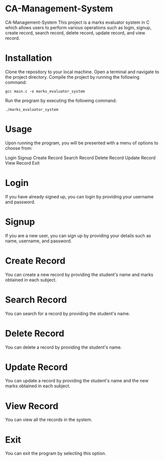 # CA-Management-System
CA-Management-System
This project is a marks evaluator system in C which allows users to perform various operations such as login, signup, create record, search record, delete record, update record, and view record.

# Installation
Clone the repository to your local machine.
Open a terminal and navigate to the project directory.
Compile the project by running the following command:
```
gcc main.c -o marks_evaluator_system
```
Run the program by executing the following command:
```
./marks_evaluator_system
```
# Usage
Upon running the program, you will be presented with a menu of options to choose from:

Login
Signup
Create Record
Search Record
Delete Record
Update Record
View Record
Exit
# Login
If you have already signed up, you can login by providing your username and password.

# Signup
If you are a new user, you can sign up by providing your details such as name, username, and password.

# Create Record
You can create a new record by providing the student's name and marks obtained in each subject.

# Search Record
You can search for a record by providing the student's name.

# Delete Record
You can delete a record by providing the student's name.

# Update Record
You can update a record by providing the student's name and the new marks obtained in each subject.

# View Record
You can view all the records in the system.

# Exit
You can exit the program by selecting this option.
